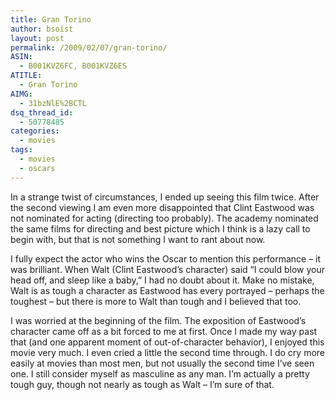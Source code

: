 ```yaml
---
title: Gran Torino
author: bsoist
layout: post
permalink: /2009/02/07/gran-torino/
ASIN:
  - B001KVZ6FC, B001KVZ6ES
ATITLE:
  - Gran Torino
AIMG:
  - 31bzNlE%2BCTL
dsq_thread_id:
  - 50778485
categories:
  - movies
tags:
  - movies
  - oscars
---
```

In a strange twist of circumstances, I ended up seeing this film twice. After the second viewing I am even more disappointed that Clint Eastwood was not nominated for acting (directing too probably). The academy nominated the same films for directing and best picture which I think is a lazy call to begin with, but that is not something I want to rant about now.

I fully expect the actor who wins the Oscar to mention this performance &#8211; it was brilliant. When Walt (Clint Eastwood&#8217;s character) said &#8220;I could blow your head off, and sleep like a baby,&#8221; I had no doubt about it. Make no mistake, Walt is as tough a character as Eastwood has every portrayed &#8211; perhaps the toughest &#8211; but there is more to Walt than tough and I believed that too. 

I was worried at the beginning of the film. The exposition of Eastwood&#8217;s character came off as a bit forced to me at first. Once I made my way past that (and one apparent moment of out-of-character behavior), I enjoyed this movie very much. I even cried a little the second time through. I do cry more easily at movies than most men, but not usually the second time I&#8217;ve seen one. I still consider myself as masculine as any man. I&#8217;m actually a pretty tough guy, though not nearly as tough as Walt &#8211; I&#8217;m sure of that.
